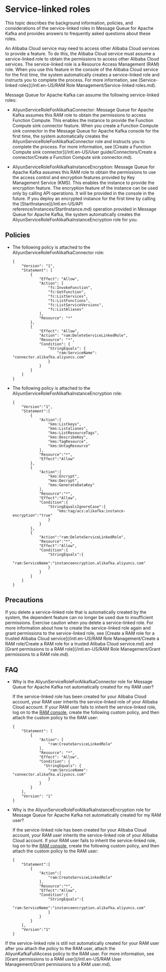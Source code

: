 # Service-linked roles

This topic describes the background information, policies, and considerations of the service-linked roles in Message Queue for Apache Kafka and provides answers to frequently asked questions about these roles.

An Alibaba Cloud service may need to access other Alibaba Cloud services to provide a feature. To do this, the Alibaba Cloud service must assume a service-linked role to obtain the permissions to access other Alibaba Cloud services. The service-linked role is a Resource Access Management \(RAM\) role. When you use this feature in the console of the Alibaba Cloud service for the first time, the system automatically creates a service-linked role and instructs you to complete the process. For more information, see [Service-linked roles](/intl.en-US/RAM Role Management/Service-linked roles.md).

Message Queue for Apache Kafka can assume the following service-linked roles:

-   AliyunServiceRoleForAlikafkaConnector: Message Queue for Apache Kafka assumes this RAM role to obtain the permissions to access Function Compute. This enables the instance to provide the Function Compute sink connector feature. When you create a Function Compute sink connector in the Message Queue for Apache Kafka console for the first time, the system automatically creates the AliyunServiceRoleForAlikafkaConnector role and instructs you to complete the process. For more information, see [Create a Function Compute sink connector](/intl.en-US/User guide/Connectors/Create a connector/Create a Function Compute sink connector.md).

-   AliyunServiceRoleForAlikafkaInstanceEncryption: Message Queue for Apache Kafka assumes this RAM role to obtain the permissions to use the access control and encryption features provided by Key Management Service \(KMS\). This enables the instance to provide the encryption feature. The encryption feature of the instance can be used only by calling API operations. It will be provided in the console in the future. If you deploy an encrypted instance for the first time by calling the [StartInstance](/intl.en-US/API reference/Instances/StartInstance.md) operation provided in Message Queue for Apache Kafka, the system automatically creates the AliyunServiceRoleForAlikafkaInstanceEncryption role for you.

## Policies

-   The following policy is attached to the AliyunServiceRoleForAlikafkaConnector role:

    ```
    {
        "Version": "1",
        "Statement": [
            {
                "Effect": "Allow",
                "Action": [
                    "fc:InvokeFunction",
                    "fc:GetFunction",
                    "fc:ListServices",
                    "fc:ListFunctions",
                    "fc:ListServiceVersions",
                    "fc:ListAliases"
                ],
                "Resource": "*"
            },
            {
                "Effect": "Allow",
                "Action": "ram:DeleteServiceLinkedRole",
                "Resource": "*",
                "Condition": {
                    "StringEquals": {
                        "ram:ServiceName": "connector.alikafka.aliyuncs.com"
                    }
                }
            }
        ]
    }
    ```

-   The following policy is attached to the AliyunServiceRoleForAlikafkaInstanceEncryption role:

    ```
    {
        "Version":"1",
        "Statement":[
            {
                "Action":[
                    "kms:Listkeys",
                    "kms:Listaliases",
                    "kms:ListResourceTags",
                    "kms:DescribeKey",
                    "kms:TagResource",
                    "kms:UntagResource"
                ],
                "Resource":"*",
                "Effect":"Allow"
            },
            {
                "Action":[
                    "kms:Encrypt",
                    "kms:Decrypt",
                    "kms:GenerateDataKey"
                ],
                "Resource":"*",
                "Effect":"Allow",
                "Condition":{
                    "StringEqualsIgnoreCase":{
                        "kms:tag/acs:alikafka:instance-encryption":"true"
                    }
                }
            },
            {
                "Action":"ram:DeleteServiceLinkedRole",
                "Resource":"*",
                "Effect":"Allow",
                "Condition":{
                    "StringEquals":{
                        "ram:ServiceName":"instanceencryption.alikafka.aliyuncs.com"
                    }
                }
            }
        ]
    }
    ```


## Precautions

If you delete a service-linked role that is automatically created by the system, the dependent feature can no longer be used due to insufficient permissions. Exercise caution when you delete a service-linked role. For more information about how to create the service-linked role again and grant permissions to the service-linked role, see [Create a RAM role for a trusted Alibaba Cloud service](/intl.en-US/RAM Role Management/Create a RAM role/Create a RAM role for a trusted Alibaba Cloud service.md) and [Grant permissions to a RAM role](/intl.en-US/RAM Role Management/Grant permissions to a RAM role.md).

## FAQ

-   Why is the AliyunServiceRoleForAlikafkaConnector role for Message Queue for Apache Kafka not automatically created for my RAM user?

    If the service-linked role has been created for your Alibaba Cloud account, your RAM user inherits the service-linked role of your Alibaba Cloud account. If your RAM user fails to inherit the service-linked role, log on to the [RAM console](https://ram.console.aliyun.com/), create the following custom policy, and then attach the custom policy to the RAM user:

    ```
    {
        "Statement": [
            {
                "Action": [
                    "ram:CreateServiceLinkedRole"
                ],
                "Resource": "*",
                "Effect": "Allow",
                "Condition": {
                  "StringEquals": {
                    "ram:ServiceName": "connector.alikafka.aliyuncs.com"
                    }
                }
            }
        ],
        "Version": "1"
    }
    ```

-   Why is the AliyunServiceRoleForAlikafkaInstanceEncryption role for Message Queue for Apache Kafka not automatically created for my RAM user?

    If the service-linked role has been created for your Alibaba Cloud account, your RAM user inherits the service-linked role of your Alibaba Cloud account. If your RAM user fails to inherit the service-linked role, log on to the [RAM console](https://ram.console.aliyun.com/), create the following custom policy, and then attach the custom policy to the RAM user:

    ```
    {
        "Statement":[
            {
                "Action":[
                    "ram:CreateServiceLinkedRole"
                ],
                "Resource":"*",
                "Effect":"Allow",
                "Condition":{
                    "StringEquals":{
                        "ram:ServiceName":"instanceencryption.alikafka.aliyuncs.com"
                    }
                }
            }
        ],
        "Version":"1"
    }
    ```


If the service-linked role is still not automatically created for your RAM user after you attach the policy to the RAM user, attach the AliyunKafkaFullAccess policy to the RAM user. For more information, see [Grant permissions to a RAM user](/intl.en-US/RAM User Management/Grant permissions to a RAM user.md).

